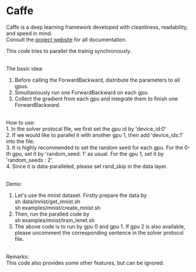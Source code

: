 # Caffe

Caffe is a deep learning framework developed with cleanliness, readability, and speed in mind.<br />
Consult the [project website](http://caffe.berkeleyvision.org) for all documentation.

This code tries to parallel the trainig synchronously. <br/><br/>

The basic idea:<br/>
1. Before calling the ForwardBackward, distribute the parameters to all gpus.<br/>
2. Simultaniously run one ForwardBackward on each gpu.<br/>
3. Collect the gradient from each gpu and integrate them to finish one ForwardBackward. <br/>
<br/>
How to use:<br/>
1. In the solver protocal file, we first set the gpu id by 'device_id:0'<br/>
2. If we would like to parallel it with another gpu 1, then add 'device_ids:1' 
   into the file.<br/>
3. It is highly recommended to set the random seed for each gpu. For the 0-th
   gpu, set it by 'random_seed: 1' as usual. For the gpu 1, set it by
   'random_seeds : 2'. <br/>
4. Since it is data-paralleled, please set rand_skip in the data layer. <br/><br/>

Demo:<br/>
1. Let's use the mnist dataset. Firstly prepare the data by <br/>
        sh data/mnist/get_mnist.sh<br/>
        sh examples/mnist/create_mnist.sh<br/>
2. Then, run the paralled code by <br/>
        sh examples/mnist/train_lenet.sh<br/>
3. The above code is to run by gpu 0 and gpu 1. If gpu 2 is also available,
   please uncomment the corresponding sentence in the solver protocol file.<br/> 
<br/>
Remarks:<br/>
This code also provides some other features, but can be ignored.
